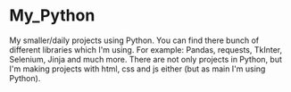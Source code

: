 # My_Python

My smaller/daily projects using Python. You can find there bunch of different libraries which I'm using. For example: Pandas, requests, TkInter, Selenium, Jinja and much more. There are not only projects in Python, but I'm making projects with html, css and js either (but as main I'm using Python).
